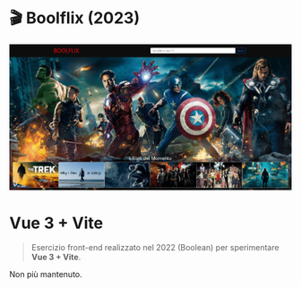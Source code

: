 # 🎬 Boolflix (2023)
<img src="src/assets/images/boolflix-min.png">


# Vue 3 + Vite

> Esercizio front-end realizzato nel 2022 (Boolean) per sperimentare **Vue 3 + Vite**.

Non più mantenuto.
